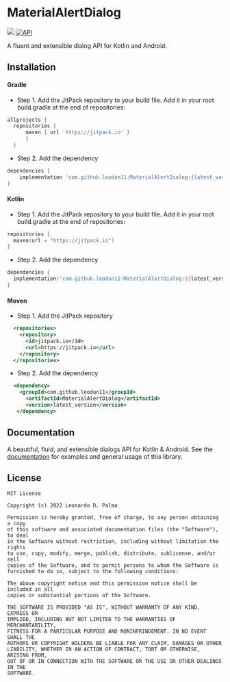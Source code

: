 # MaterialAlertDialog

[![](https://jitpack.io/v/leodan11/MaterialAlertDialog.svg)](https://jitpack.io/#leodan11/MaterialAlertDialog)
[![API](https://img.shields.io/badge/API-23%2B-brightgreen.svg?style=flat)](https://android-arsenal.com/api?level=23)

A fluent and extensible dialog API for Kotlin and Android.


## Installation

#### Gradle

- Step 1. Add the JitPack repository to your build file. Add it in your root build.gradle at the end of repositories:

```gradle
allprojects {
  repositories {
      maven { url 'https://jitpack.io' }
      }
  }
```

- Step 2. Add the dependency

```gradle
dependencies {
    implementation 'com.github.leodan11:MaterialAlertDialog:{latest_version}'
}
```

#### Kotlin

- Step 1. Add the JitPack repository to your build file. Add it in your root build.gradle at the end of repositories:

```kotlin
repositories {
  maven(url = "https://jitpack.io")
}
```

- Step 2. Add the dependency

```kotlin
dependencies {
  implementation("com.github.leodan11:MaterialAlertDialog:${latest_version}")
}
```

#### Moven

- Step 1. Add the JitPack repository

```xml
  <repositories>
    <repository>
      <id>jitpack.io</id>
      <url>https://jitpack.io</url>
    </repository>
  </repositories>
```

- Step 2. Add the dependency

```xml
  <dependency>
    <groupId>com.github.leodan11</groupId>
      <artifactId>MaterialAlertDialog</artifactId>
      <version>latest_version</version>
   </dependency>
```

## Documentation

A beautiful, fluid, and extensible dialogs API for Kotlin & Android.
See the [documentation](https://github.com/leodan11/MaterialAlertDialog/wiki) for examples and general usage of this library.

License
-------

    MIT License
    
    Copyright (c) 2022 Leonardo D. Palma
    
    Permission is hereby granted, free of charge, to any person obtaining a copy
    of this software and associated documentation files (the "Software"), to deal
    in the Software without restriction, including without limitation the rights
    to use, copy, modify, merge, publish, distribute, sublicense, and/or sell
    copies of the Software, and to permit persons to whom the Software is
    furnished to do so, subject to the following conditions:
    
    The above copyright notice and this permission notice shall be included in all
    copies or substantial portions of the Software.
    
    THE SOFTWARE IS PROVIDED "AS IS", WITHOUT WARRANTY OF ANY KIND, EXPRESS OR
    IMPLIED, INCLUDING BUT NOT LIMITED TO THE WARRANTIES OF MERCHANTABILITY,
    FITNESS FOR A PARTICULAR PURPOSE AND NONINFRINGEMENT. IN NO EVENT SHALL THE
    AUTHORS OR COPYRIGHT HOLDERS BE LIABLE FOR ANY CLAIM, DAMAGES OR OTHER
    LIABILITY, WHETHER IN AN ACTION OF CONTRACT, TORT OR OTHERWISE, ARISING FROM,
    OUT OF OR IN CONNECTION WITH THE SOFTWARE OR THE USE OR OTHER DEALINGS IN THE
    SOFTWARE.
